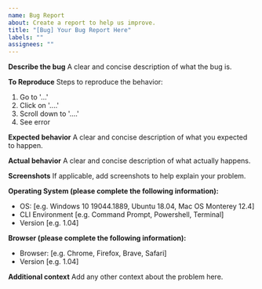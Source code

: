 ```yaml
---
name: Bug Report
about: Create a report to help us improve.
title: "[Bug] Your Bug Report Here"
labels: ""
assignees: ""
---
```


**Describe the bug** A clear and concise description of what the bug is.

**To Reproduce** Steps to reproduce the behavior:

1. Go to '...'
2. Click on '....'
3. Scroll down to '....'
4. See error

**Expected behavior** A clear and concise description of what you expected to
happen.

**Actual behavior** A clear and concise description of what actually happens.

**Screenshots** If applicable, add screenshots to help explain your problem.

**Operating System (please complete the following information):**

- OS: [e.g. Windows 10 19044.1889, Ubuntu 18.04, Mac OS Monterey 12.4]
- CLI Environment [e.g. Command Prompt, Powershell, Terminal]
- Version [e.g. 1.04]

**Browser (please complete the following information):**

- Browser: [e.g. Chrome, Firefox, Brave, Safari]
- Version [e.g. 1.04]

**Additional context** Add any other context about the problem here.
